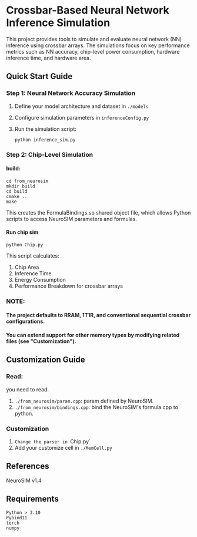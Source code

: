 # Crossbar-Based Neural Network Inference Simulation
This project provides tools to simulate and evaluate neural network (NN) inference using crossbar arrays. The simulations focus on key performance metrics such as NN accuracy, chip-level power consumption, hardware inference time, and hardware area.

## Quick Start Guide
### Step 1: Neural Network Accuracy Simulation
1. Define your model architecture and dataset in `./models`

2. Configure simulation parameters in `inferenceConfig.py`

3. Run the simulation script:

    `python inference_sim.py`

### Step 2: Chip-Level Simulation

#### build:

    cd from_neurosim
    mkdir build
    cd build
    cmake ..
    make

This creates the FormulaBindings.so shared object file, which allows Python scripts to access NeuroSIM parameters and formulas.

#### Run chip sim

    python Chip.py

This script calculates:
1. Chip Area
2. Inference Time
3. Energy Consumption
4. Performance Breakdown for crossbar arrays

### NOTE: 

#### The project defaults to RRAM, 1T1R, and conventional sequential crossbar configurations.

#### You can extend support for other memory types by modifying related files (see "Customization").

## Customization Guide

### Read:
you need to read.
1. `./from_neurosim/param.cpp`: param defined by NeuroSIM.
2. `./from_neurosim/bindings.cpp`: bind the NeuroSIM's formula.cpp to python.

### Customization

1. `Change the parser in `Chip.py`
2. Add your customize cell in `./MemCell.py`

## References

NeuroSIM v1.4

## Requirements

    Python > 3.10
    Pybind11
    torch
    numpy
